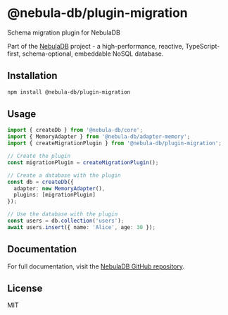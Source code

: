 # @nebula-db/plugin-migration

Schema migration plugin for NebulaDB

Part of the [NebulaDB](https://github.com/Nom-nom-hub/NebulaDB) project - a high-performance, reactive, TypeScript-first, schema-optional, embeddable NoSQL database.

## Installation

```bash
npm install @nebula-db/plugin-migration
```

## Usage

```typescript
import { createDb } from '@nebula-db/core';
import { MemoryAdapter } from '@nebula-db/adapter-memory';
import { createMigrationPlugin } from '@nebula-db/plugin-migration';

// Create the plugin
const migrationPlugin = createMigrationPlugin();

// Create a database with the plugin
const db = createDb({
  adapter: new MemoryAdapter(),
  plugins: [migrationPlugin]
});

// Use the database with the plugin
const users = db.collection('users');
await users.insert({ name: 'Alice', age: 30 });
```

## Documentation

For full documentation, visit the [NebulaDB GitHub repository](https://github.com/Nom-nom-hub/NebulaDB).

## License

MIT
